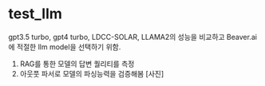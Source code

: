# test_llm

gpt3.5 turbo, gpt4 turbo, LDCC-SOLAR, LLAMA2의 성능을 비교하고 Beaver.ai에 적절한 llm model을 선택하기 위함.
1. RAG를 통한 모델의 답변 퀄리티를 측정
2. 아웃풋 파서로 모델의 파싱능력을 검증해봄
[사진] 
